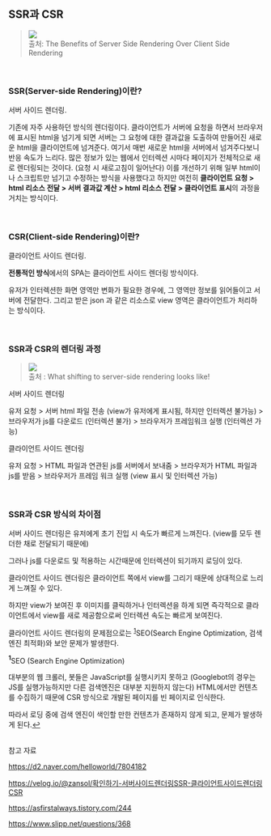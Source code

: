 ## SSR과 CSR
<blockquote cite="https://medium.com/walmartglobaltech/the-benefits-of-server-side-rendering-over-client-side-rendering-5d07ff2cefe8">
<p> <img src="https://img1.daumcdn.net/thumb/R1280x0/?scode=mtistory2&fname=https%3A%2F%2Fblog.kakaocdn.net%2Fdn%2F3GTws%2FbtqFURvXr0y%2FFO9BlRE4NnPSs3I1BTh7Ik%2Fimg.png"></img>
<br>
출처: The Benefits of Server Side Rendering Over Client Side Rendering 
</p>
</blockquote>
<br>

### SSR(Server-side Rendering)이란?
서버 사이드 렌더링.

기존에 자주 사용하던 방식의 렌더링이다. 클라이언트가 서버에 요청을 하면서 브라우저에 표시된 html을 넘기게 되면 서버는 그 요청에 대한 결과값을 도출하여 만들어진 새로운 html을 클라이언트에 넘겨준다. 여기서 매번 새로운 html을 서버에서 넘겨주다보니 반응 속도가 느리다. 많은 정보가 있는 웹에서 인터렉션 시마다 페이지가 전체적으로 새로 렌더링되는 것이다. (요청 시 새로고침이 일어난다) 이를 개선하기 위해 일부 html이나 스크립트만 넘기고 수정하는 방식을 사용했다고 하지만 여전히 <b>클라이언트 요청 > html 리소스 전달 > 서버 결과값 계산 > html 리소스 전달 > 클라이언트 표시</b>의 과정을 거치는 방식이다.

<br>

### CSR(Client-side Rendering)이란?
클라이언트 사이드 렌더링.

<strong>전통적인 방식</strong>에서의 SPA는 클라이언트 사이드 렌더링 방식이다.

유저가 인터렉션한 화면 영역만 변화가 필요한 경우에, 그 영역만 정보를 읽어들이고 서버에 전달한다. 그리고 받은 json 과 같은 리소스로 view 영역은 클라이언트가 처리하는 방식이다. 

<br>

### SSR과 CSR의 렌더링 과정

<blockquote cite="https://www.truebil.com/blog/what-shifting-to-server-side-rendering-looks-like">
<p> <img src="https://img1.daumcdn.net/thumb/R1280x0/?scode=mtistory2&fname=https%3A%2F%2Fblog.kakaocdn.net%2Fdn%2FdXTzOU%2FbtqFUAnIVR3%2FfEJwoZ6tMNnjWskLynCzi0%2Fimg.png"></img>
<br>
출처 : What shifting to server-side rendering looks like!
</p>
</blockquote>
서버 사이드 렌더링

유저 요청 > 서버 html 파일 전송 (view가 유저에게 표시됨, 하지만 인터렉션 불가능) > 브라우저가 js를 다운로드 (인터렉션 불가) > 브라우저가 프레임워크 실행 (인터렉션 가능)

클라이언트 사이드 렌더링

유저 요청 > HTML 파일과 연관된 js를 서버에서 보내줌 > 브라우저가 HTML 파일과 js를 받음 > 브라우저가 프레임 워크 실행 (view 표시 및 인터렉션 가능)

<br>


### SSR과 CSR 방식의 차이점

서버 사이드 렌더링은 유저에게 초기 진입 시 속도가 빠르게 느껴진다. (view를 모두 렌더한 채로 전달되기 때문에)

그러나 js를 다운로드 및 적용하는 시간때문에 인터렉션이 되기까지 로딩이 있다.

클라이언트 사이드 렌더링은 클라이언트 쪽에서 view를 그리기 때문에 상대적으로 느리게 느껴질 수 있다.

하지만 view가 보여진 후 이미지를 클릭하거나 인터렉션을 하게 되면 즉각적으로 클라이언트에서 view를 새로 제공함으로써 인터렉션 속도는 빠르게 보여진다.

클라이언트 사이드 렌더링의 문제점으로는 <sup>[1](#seo)</sup>SEO(Search Engine Optimization, 검색 엔진 최적화)와 보안 문제가 발생한다.


<b id="seo"><sup>1</sup></b>SEO (Search Engine Optimization)

대부분의 웹 크롤러, 봇들은 JavaScript를 실행시키지 못하고 (Googlebot의 경우는 JS를 실행가능하지만 다른 검색엔진은 대부분 지원하지 않는다) HTML에서만 컨텐츠를 수집하기 때문에 CSR 방식으로 개발된 페이지를 빈 페이지로 인식한다.

따라서 로딩 중에 검색 엔진이 색인할 만한 컨텐츠가 존재하지 않게 되고, 문제가 발생하게 된다.[↩](#seo)<br>
<br>

참고 자료

https://d2.naver.com/helloworld/7804182

https://velog.io/@zansol/확인하기-서버사이드렌더링SSR-클라이언트사이드렌더링CSR

https://asfirstalways.tistory.com/244

https://www.slipp.net/questions/368
